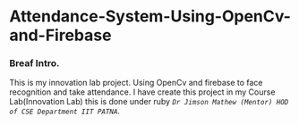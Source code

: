 # Attendance-System-Using-OpenCv-and-Firebase
### Breaf Intro.
This is my innovation lab project. Using OpenCv and firebase to face recognition and take attendance.
I have create this project in my Course Lab(Innovation Lab) this is done under ruby *``` Dr Jimson Mathew (Mentor) HOD of CSE Department IIT PATNA ```*.
